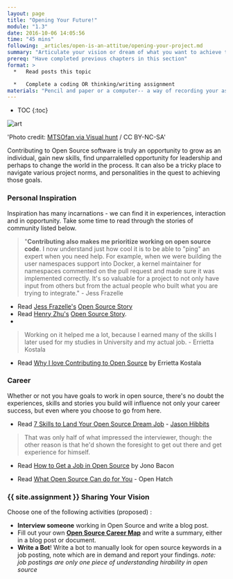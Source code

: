 ```yaml
---
layout: page
title: "Opening Your Future!"
module: "1.3"
date: 2016-10-06 14:05:56
time: "45 mins"
following: _articles/open-is-an-attitue/opening-your-project.md
summary: "Articulate your vision or dream of what you want to achieve through participation and leadership in open source, and experiment with expressing your vision in a short format."
prereq: "Have completed previous chapters in this section"
format: >
  *   Read posts this topic

  *   Complete a coding OR thinking/writing assignment
materials: "Pencil and paper or a computer-- a way of recording your assigment."
---
```


* TOC
{:toc}

![art]({{site.baseurl}}/img/art.jpg)

'Photo credit: [MTSOfan via Visual hunt](https://visualhunt.com/photo/86305/) /  CC BY-NC-SA'

Contributing to Open Source software is truly an opportunity to grow as an individual, gain new skills, find unparralelled opportunity for leadership and perhaps to change the world in the process.  It can also be a tricky place to navigate various project norms, and personalities in the quest to achieving those goals.

### Personal Inspiration

Inspiration has many incarnations - we can find it in experiences, interaction and in opportunity.  Take some time to read through the stories of community listed below.

>"**Contributing also makes me prioritize working on open source code**. I now understand just how cool it is to be able to "ping" an expert when you need help. For example, when we were building the user namespaces support into Docker, a kernel maintainer for namespaces commented on the pull request and made sure it was implemented correctly. It's so valuable for a project to not only have input from others but from the actual people who built what you are trying to integrate." - Jess Frazelle

* Read [Jess Frazelle's](https://twitter.com/jessfraz?lang=en) [Open Source Story](https://github.com/open-source/stories/jessfraz)
* Read [Henry Zhu's](https://twitter.com/left_pad?lang=en) [Open Source Story](https://github.com/open-source/stories/hzoo).
*
>Working on it helped me a lot, because I earned many of the skills I later used for my studies in University and my actual job. - Errietta Kostala

* Read [Why I love Contributing to Open Source](https://www.errietta.me/blog/open-source/) by Errietta Kostala

### Career
Whether or not you have goals to work in open source, there's no doubt the experiences, skills and stories you build will influence not only your career success, but even where you choose to go from here.

* Read [7 Skills to Land Your Open Source Dream Job](https://opensource.com/business/14/4/open-source-job-skills) - [Jason Hibbits](https://opensource.com/users/jhibbets)

>That was only half of what impressed the interviewer, though: the other reason is that he'd shown the foresight to get out there and get experience for himself.

* Read [How to Get a Job in Open Source](http://www.techradar.com/news/world-of-tech/how-to-get-a-career-in-open-source-939324) by Jono Bacon

* Read [What Open Source Can do for You](http://openhatch.org/blog/2013/what-contributing-to-open-source-can-give-back-to-you/) - Open Hatch

### {{ site.assignment }} Sharing Your Vision

Choose one of the following activities (proposed) :

* **Interview someone** working in Open Source and write a blog post.
* Fill out your own **[Open Source Career Map](https://docs.google.com/document/d/1u8G3cTYVBrSWcUIaU_m7Xixr3wlDS3rlBL4HvCzoPPw/edit#)** and write a summary, either in a blog post or document.
* **Write a Bot**!  Write a bot to manually look for open source keywords in a job posting, note which are in demand and report your findings.  *note: job postings are only one piece of understanding hirability in open source*
